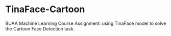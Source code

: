 # TinaFace-Cartoon
BUAA Machine Learning Course Assignment: using TinaFace model to solve the Cartoon Face Detection task.
